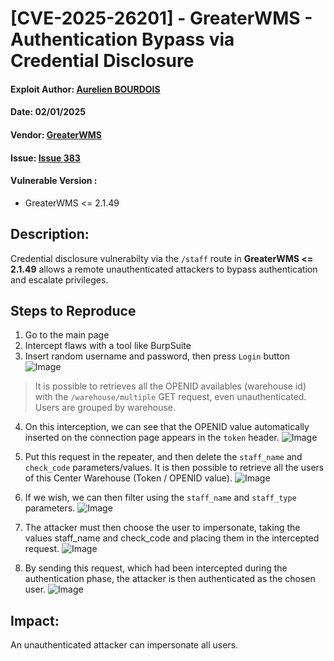 # [CVE-2025-26201] - GreaterWMS - Authentication Bypass via Credential Disclosure
#### Exploit Author: [Aurelien BOURDOIS](https://www.linkedin.com/in/aurelien-bourdois)
#### Date: 02/01/2025
#### Vendor: [GreaterWMS](https://github.com/GreaterWMS/GreaterWMS)
#### Issue: [Issue 383](https://github.com/GreaterWMS/GreaterWMS/issues/383)
#### Vulnerable Version :
- GreaterWMS <= 2.1.49

## Description:
Credential disclosure vulnerabilty via the `/staff` route in **GreaterWMS <= 2.1.49** allows a remote unauthenticated attackers to bypass authentication and escalate privileges.

## Steps to Reproduce

1. Go to the main page
2. Intercept flaws with a tool like BurpSuite
3. Insert random username and password, then press `Login` button
![Image](https://github.com/user-attachments/assets/8b1cc90d-fc95-4135-bf06-29e6fee0d6ad)
>  It is possible to retrieves all the OPENID availables (warehouse id) with the `/warehouse/multiple` GET request, even unauthenticated. Users are grouped by warehouse.
4. On this interception, we can see that the OPENID value automatically inserted on the connection page appears in the `token` header.
![Image](https://github.com/user-attachments/assets/d1d861a9-8910-4281-b5d1-150f79bf5895)

5. Put this request in the repeater, and then delete the `staff_name` and `check_code` parameters/values. It is then possible to retrieve all the users of this Center Warehouse (Token / OPENID value).
![Image](https://github.com/user-attachments/assets/9ce34f16-28ee-4ce0-a281-c0cb23adff71)

6. If we wish, we can then filter using the `staff_name` and `staff_type` parameters.
![Image](https://github.com/user-attachments/assets/aa5f47f7-a2c8-4603-ba6f-1016349b2ccf)

7. The attacker must then choose the user to impersonate, taking the values staff_name and check_code and placing them in the intercepted request.
![Image](https://github.com/user-attachments/assets/59e3db63-c8ec-417d-b2b5-0c2eec57287a)

8. By sending this request, which had been intercepted during the authentication phase, the attacker is then authenticated as the chosen user.
![Image](https://github.com/user-attachments/assets/d3f1598d-001d-4574-a430-efa3497d9aa5)

## Impact:
An unauthenticated attacker can impersonate all users.
